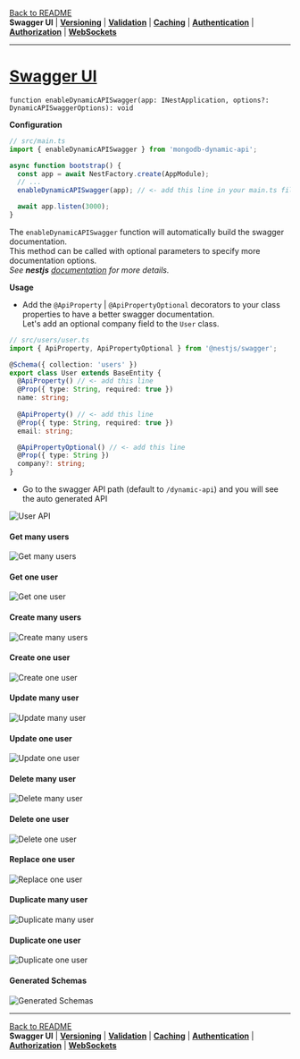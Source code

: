 [Back to README](https://github.com/MikeDev75015/mongodb-dynamic-api/blob/develop/README.md)
<br>**Swagger UI**
| **[Versioning](https://github.com/MikeDev75015/mongodb-dynamic-api/blob/develop/README/versioning.md)**
| **[Validation](https://github.com/MikeDev75015/mongodb-dynamic-api/blob/develop/README/validation.md)**
| **[Caching](https://github.com/MikeDev75015/mongodb-dynamic-api/blob/develop/README/caching.md)**
| **[Authentication](https://github.com/MikeDev75015/mongodb-dynamic-api/blob/develop/README/authentication.md)**
| **[Authorization](https://github.com/MikeDev75015/mongodb-dynamic-api/blob/develop/README/authorization.md)**
| **[WebSockets](https://github.com/MikeDev75015/mongodb-dynamic-api/blob/develop/README/websockets.md)**

___

# [Swagger UI](https://docs.nestjs.com/openapi/introduction#document-options)
`function enableDynamicAPISwagger(app: INestApplication, options?: DynamicAPISwaggerOptions): void`

**Configuration**

```typescript
// src/main.ts
import { enableDynamicAPISwagger } from 'mongodb-dynamic-api';

async function bootstrap() {
  const app = await NestFactory.create(AppModule);
  // ...
  enableDynamicAPISwagger(app); // <- add this line in your main.ts file

  await app.listen(3000);
}
```

The `enableDynamicAPISwagger` function will automatically build the swagger documentation.
<br>This method can be called with optional parameters to specify more documentation options.
<br>*See <strong>nestjs</strong> <a href="https://docs.nestjs.com/openapi/introduction#document-options" target="_blank">documentation</a> for more details.*

**Usage**

- Add the `@ApiProperty` | `@ApiPropertyOptional` decorators to your class properties to have a better swagger documentation.
<br>Let's add an optional company field to the `User` class.

```typescript
// src/users/user.ts
import { ApiProperty, ApiPropertyOptional } from '@nestjs/swagger';

@Schema({ collection: 'users' })
export class User extends BaseEntity {
  @ApiProperty() // <- add this line
  @Prop({ type: String, required: true })
  name: string;
  
  @ApiProperty() // <- add this line
  @Prop({ type: String, required: true })
  email: string;

  @ApiPropertyOptional() // <- add this line
  @Prop({ type: String })
  company?: string;
}
```

- Go to the swagger API path (default to `/dynamic-api`) and you will see the auto generated API

![User API](https://github.com/MikeDev75015/mongodb-dynamic-api/blob/develop/README/images/dynamic-api-user-full.Jpeg?raw=true "User API")

#### Get many users
![Get many users](https://github.com/MikeDev75015/mongodb-dynamic-api/blob/develop/README/images/dynamic-api-get-many.Jpeg?raw=true "Get many users")

#### Get one user
![Get one user](https://github.com/MikeDev75015/mongodb-dynamic-api/blob/develop/README/images/dynamic-api-get-one.Jpeg?raw=true "Get one user")

#### Create many users
![Create many users](https://github.com/MikeDev75015/mongodb-dynamic-api/blob/develop/README/images/dynamic-api-create-many.Jpeg?raw=true "Create many users")

#### Create one user
![Create one user](https://github.com/MikeDev75015/mongodb-dynamic-api/blob/develop/README/images/dynamic-api-create-one.Jpeg?raw=true "Create one user")

#### Update many user
![Update many user](https://github.com/MikeDev75015/mongodb-dynamic-api/blob/develop/README/images/dynamic-api-update-many.Jpeg?raw=true "Update many user")

#### Update one user
![Update one user](https://github.com/MikeDev75015/mongodb-dynamic-api/blob/develop/README/images/dynamic-api-update-one.Jpeg?raw=true "Update one user")

#### Delete many user
![Delete many user](https://github.com/MikeDev75015/mongodb-dynamic-api/blob/develop/README/images/dynamic-api-delete-many.Jpeg?raw=true "Delete many user")

#### Delete one user
![Delete one user](https://github.com/MikeDev75015/mongodb-dynamic-api/blob/develop/README/images/dynamic-api-delete-one.Jpeg?raw=true "Delete one user")

#### Replace one user
![Replace one user](https://github.com/MikeDev75015/mongodb-dynamic-api/blob/develop/README/images/dynamic-api-replace-one.Jpeg?raw=true "Replace one user")

#### Duplicate many user
![Duplicate many user](https://github.com/MikeDev75015/mongodb-dynamic-api/blob/develop/README/images/dynamic-api-duplicate-many.Jpeg?raw=true "Duplicate many user")

#### Duplicate one user
![Duplicate one user](https://github.com/MikeDev75015/mongodb-dynamic-api/blob/develop/README/images/dynamic-api-duplicate-one.Jpeg?raw=true "Duplicate one user")

#### Generated Schemas
![Generated Schemas](https://github.com/MikeDev75015/mongodb-dynamic-api/blob/develop/README/images/dynamic-api-user-schemas.Jpeg?raw=true "Generated Schemas")

___

[Back to README](https://github.com/MikeDev75015/mongodb-dynamic-api/blob/develop/README.md)
<br>**Swagger UI**
| **[Versioning](https://github.com/MikeDev75015/mongodb-dynamic-api/blob/develop/README/versioning.md)**
| **[Validation](https://github.com/MikeDev75015/mongodb-dynamic-api/blob/develop/README/validation.md)**
| **[Caching](https://github.com/MikeDev75015/mongodb-dynamic-api/blob/develop/README/caching.md)**
| **[Authentication](https://github.com/MikeDev75015/mongodb-dynamic-api/blob/develop/README/authentication.md)**
| **[Authorization](https://github.com/MikeDev75015/mongodb-dynamic-api/blob/develop/README/authorization.md)**
| **[WebSockets](https://github.com/MikeDev75015/mongodb-dynamic-api/blob/develop/README/websockets.md)**


<br>
<br>
<br>